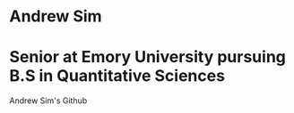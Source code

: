 # Andrew Sim
# Senior at Emory University pursuing B.S in Quantitative Sciences

Andrew Sim's Github
